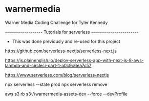 # warnermedia

Warner Media Coding Challenge for Tyler Kennedy

------------------- Tutorials for serverless ------------------------

- This was done previously and re-used for this project

https://github.com/serverless-nextjs/serverless-next.js

https://js.plainenglish.io/deploy-serverless-app-with-next-js-8-aws-lambda-and-circleci-part-1-a0c9c6ea7c57

https://www.serverless.com/blog/serverless-nextjs

npx serverless --state prod
npx serverless remove

aws s3 rb s3://warnermedia-assets-dev --force --devProfile
